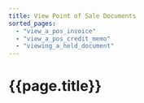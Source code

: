 ```yaml
---
title: View Point of Sale Documents
sorted_pages:
  - "view_a_pos_invoice"
  - "view_a_pos_credit_memo"
  - "viewing_a_held_document"
---
```

# {{page.title}}
